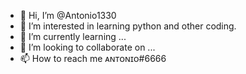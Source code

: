 - 👋 Hi, I’m @Antonio1330
- 👀 I’m interested in learning python and other coding.
- 🌱 I’m currently learning ...
- 💞️ I’m looking to collaborate on ...
- 📫 How to reach me ᴀɴᴛᴏɴɪᴏ#6666

<!---
Antonio1330/Antonio1330 is a ✨ special ✨ repository because its `README.md` (this file) appears on your GitHub profile.
You can click the Preview link to take a look at your changes.
--->
